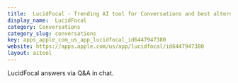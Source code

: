 ```yaml
---
title:  LucidFocal - Trending AI tool for Conversations and best alternatives
display_name:  LucidFocal
category: Conversations
category_slug: conversations
key: apps_apple_com_us_app_lucidfocal_id6447947380
website: https://apps.apple.com/us/app/lucidfocal/id6447947380
layout: aitool
---
```


LucidFocal answers via Q&A in chat.
